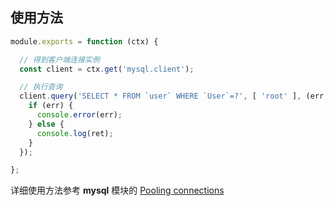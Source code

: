 ## 使用方法

```javascript
module.exports = function (ctx) {

  // 得到客户端连接实例
  const client = ctx.get('mysql.client');

  // 执行查询
  client.query('SELECT * FROM `user` WHERE `User`=?', [ 'root' ], (err, ret) => {
    if (err) {
      console.error(err);
    } else {
      console.log(ret);
    }
  });

};
```

详细使用方法参考 **mysql** 模块的 [Pooling connections](https://www.npmjs.com/package/mysql#pooling-connections)
